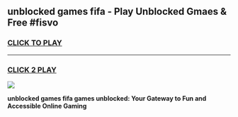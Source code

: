 
## unblocked games fifa - Play Unblocked Gmaes & Free #fisvo
<h3>
<a href="https://premium.freeplayer.one?title=unblocked_games_fifa&ref=01M">CLICK TO PLAY</a></h3>
<hr>

<h3>
<a href="https://premium.freeplayer.one?title=unblocked_games_fifa&ref=01M">CLICK 2 PLAY</a>
  
</h3>

<a href="https://premium.freeplayer.one?title=unblocked_games_fifa&ref=01M"><img src="https://clearcache.store/games.png"></a>


**unblocked games fifa games unblocked: Your Gateway to Fun and Accessible Online Gaming**
